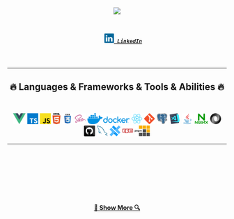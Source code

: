 <h1 align="center">
  <a href="https://git.io/typing-svg">
    <img src="https://readme-typing-svg.herokuapp.com/?lines=Hello,+There!+👋;This+is+manu_11098+...;Nice+to+meet+you!&center=true&size=30">
  </a>
</h1>
<h5 align="center">
  <code>
    <a href="https://www.linkedin.com/in/manuel-fernandez-queipo-070179227/" title="LinkedIn Profile"><img width="22" src="images/linkedin.svg"> LinkedIn</a></code>
</h5>
<br>
<hr>
<h2 align="center">🔥 Languages & Frameworks & Tools & Abilities 🔥</h2>
<br>
<p align="center">
  <code><img title="Vue.js" height="25" src="images/vue.svg"></code>
  <code><img title="TypeScript" height="25" src="images/typescript.svg"></code>
  <code><img title="Javascript" height="25" src="images/javascript.svg"></code>
  <code><img title="HTML5" height="25" src="images/html5.svg"></code>
  <code><img title="CSS" height="25" src="images/css.svg"></code>
  <code><img title="SASS" height="25" src="images/sass.svg"></code>
  <code><img title="Docker" height="25" src="images/docker.svg"></code>
  <code><img title="React" height="25" src="images/react-original.svg"></code>
  <code><img title="Git" height="25" src="images/git-original.svg"></code>
  <code><img title="PostgreSQL" height="25" src="images/postgresql.svg"></code>
  <code><img title="Visual Studio Code" height="25" src="images/vscode.png"></code>
  <code><img title="Java" height="25" src="images/java-original.svg"></code>
  <code><img title="Nginx" height="25" src="images/nginx.svg"></code>
  <code><img title="JSON" height="25" src="images/json.svg"></code>
  <code><img title="GitHub" height="25" src="images/github.svg"></code>
  <code><img title="MySQL" height="25" src="images/mysql.svg"></code>
  <code><img title="capacitor" height="25" src="images/capacitor.png"></code>
  <code><img title="npm" height="25" src="images/npm.svg"></code>
  <code><img title="pnpm" height="25" src="images/pnpm.png"></code>
</p>
<hr>
<br><br><br><br><br><br>
<h4 align="center">
  <a href="https://github.com/manu-11098?tab=repositories" title="Show Repositories">🔎 Show More 🔍</a>
</h4>
